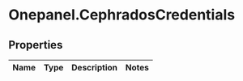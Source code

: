 # Onepanel.CephradosCredentials

## Properties
Name | Type | Description | Notes
------------ | ------------- | ------------- | -------------



